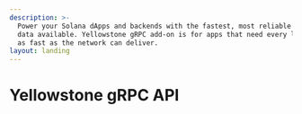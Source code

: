 ```yaml
---
description: >-
  Power your Solana dApps and backends with the fastest, most reliable streaming
  data available. Yellowstone gRPC add-on is for apps that need every live event
  as fast as the network can deliver.
layout: landing
---
```


# Yellowstone gRPC API

